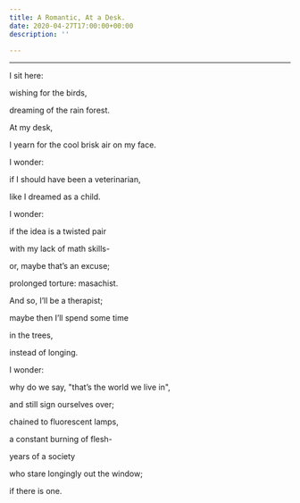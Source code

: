 ```yaml
---
title: A Romantic, At a Desk.
date: 2020-04-27T17:00:00+00:00
description: ''

---
```

***

I sit here:

wishing for the birds,

dreaming of the rain forest.

At my desk,

I yearn for the cool brisk air on my face.

I wonder:

if I should have been a veterinarian,

like I dreamed as a child.

I wonder:

if the idea is a twisted pair

with my lack of math skills-

or, maybe that’s an excuse;

prolonged torture: masachist.

And so, I’ll be a therapist;

maybe then I’ll spend some time

in the trees,

instead of longing.

I wonder:

why do we say, "that’s the world we live in",

and still sign ourselves over;

chained to fluorescent lamps,

a constant burning of flesh-

years of a society

who stare longingly out the window;

if there is one.